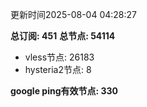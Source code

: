 更新时间2025-08-04 04:28:27

**总订阅: 451**
**总节点: 54114**
- vless节点: 26183
- hysteria2节点: 8

**google ping有效节点: 330**
